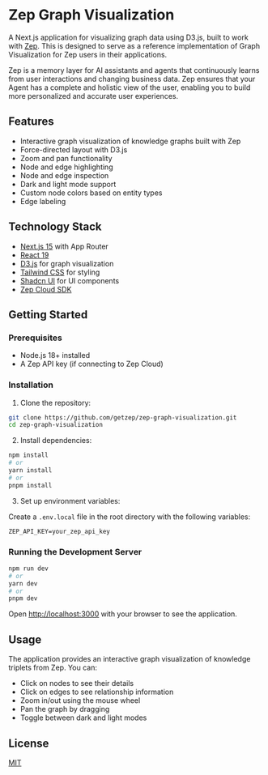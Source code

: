 # Zep Graph Visualization

A Next.js application for visualizing graph data using D3.js, built to work with [Zep](https://help.getzep.com). This is designed to serve as a reference implementation of Graph Visualization for Zep users in their applications.

Zep is a memory layer for AI assistants and agents that continuously learns from user interactions and changing business data. Zep ensures that your Agent has a complete and holistic view of the user, enabling you to build more personalized and accurate user experiences.

## Features

- Interactive graph visualization of knowledge graphs built with Zep
- Force-directed layout with D3.js
- Zoom and pan functionality
- Node and edge highlighting
- Node and edge inspection
- Dark and light mode support
- Custom node colors based on entity types
- Edge labeling

## Technology Stack

- [Next.js 15](https://nextjs.org/) with App Router
- [React 19](https://react.dev/)
- [D3.js](https://d3js.org/) for graph visualization
- [Tailwind CSS](https://tailwindcss.com/) for styling
- [Shadcn UI](https://ui.shadcn.com/) for UI components
- [Zep Cloud SDK](https://help.getzep.com/sdks/)

## Getting Started

### Prerequisites

- Node.js 18+ installed
- A Zep API key (if connecting to Zep Cloud)

### Installation

1. Clone the repository:

```bash
git clone https://github.com/getzep/zep-graph-visualization.git
cd zep-graph-visualization
```

2. Install dependencies:

```bash
npm install
# or
yarn install
# or
pnpm install
```

3. Set up environment variables:

Create a `.env.local` file in the root directory with the following variables:

```
ZEP_API_KEY=your_zep_api_key
```

### Running the Development Server

```bash
npm run dev
# or
yarn dev
# or
pnpm dev
```

Open [http://localhost:3000](http://localhost:3000) with your browser to see the application.

## Usage

The application provides an interactive graph visualization of knowledge triplets from Zep. You can:

- Click on nodes to see their details
- Click on edges to see relationship information
- Zoom in/out using the mouse wheel
- Pan the graph by dragging
- Toggle between dark and light modes

## License

[MIT](LICENSE)
